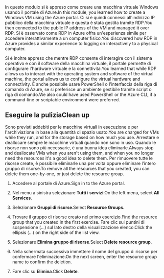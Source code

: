 <span data-ttu-id="5bb88-101">In questo modulo si è appreso come creare una macchina virtuale Windows usando il portale di Azure.</span><span class="sxs-lookup"><span data-stu-id="5bb88-101">In this module, you learned how to create a Windows VM using the Azure portal.</span></span> <span data-ttu-id="5bb88-102">Ci si è quindi connessi all'indirizzo IP pubblico della macchina virtuale e questa è stata gestita tramite RDP.</span><span class="sxs-lookup"><span data-stu-id="5bb88-102">You then connected to the public IP address of the VM and managed it over RDP.</span></span> <span data-ttu-id="5bb88-103">Si è osservato come RDP in Azure offra un'esperienza simile per accedere interattivamente a un computer fisico.</span><span class="sxs-lookup"><span data-stu-id="5bb88-103">You discovered how RDP in Azure provides a similar experience to logging on interactively to a physical computer.</span></span>

<span data-ttu-id="5bb88-104">Si è inoltre appreso che mentre RDP consente di interagire con il sistema operativo e con il software della macchina virtuale, il portale permette di configurare l'hardware virtuale e la connettività.</span><span class="sxs-lookup"><span data-stu-id="5bb88-104">You learned that while RDP allows us to interact with the operating system and software of the virtual machine, the portal allows us to configure the virtual hardware and connectivity.</span></span> <span data-ttu-id="5bb88-105">È anche possibile usare PowerShell o l'interfaccia della riga di comando di Azure, se si preferisce un ambiente gestibile tramite script o riga di comando.</span><span class="sxs-lookup"><span data-stu-id="5bb88-105">We also could have used PowerShell or the Azure CLI, if a command-line or scriptable environment were preferred.</span></span>

## <a name="clean-up"></a><span data-ttu-id="5bb88-106">Eseguire la pulizia</span><span class="sxs-lookup"><span data-stu-id="5bb88-106">Clean up</span></span>
<!---TODO: Update for sandbox?--->

<span data-ttu-id="5bb88-107">Sono previsti addebiti per le macchine virtuali in esecuzione e per l'archiviazione in base alla quantità di spazio usato.</span><span class="sxs-lookup"><span data-stu-id="5bb88-107">You are charged for VMs while they run, and for the storage based on how much you use.</span></span> <span data-ttu-id="5bb88-108">Arrestare e deallocare sempre le macchine virtuali quando non sono in uso. Quando le risorse non sono più necessarie, è una buona idea eliminarle.</span><span class="sxs-lookup"><span data-stu-id="5bb88-108">Always stop and deallocate VMs when you aren't using them, and when you no longer need the resources it's a good idea to delete them.</span></span> <span data-ttu-id="5bb88-109">Per rimuovere tutte le risorse create, è possibile eliminarle una per volta oppure eliminare l'intero gruppo di risorse.</span><span class="sxs-lookup"><span data-stu-id="5bb88-109">To remove all the resources that you created, you can delete them one-by-one, or just delete the resource group.</span></span>

1. <span data-ttu-id="5bb88-110">Accedere al portale di Azure.</span><span class="sxs-lookup"><span data-stu-id="5bb88-110">Sign in to the Azure portal.</span></span>

1. <span data-ttu-id="5bb88-111">Nel menu a sinistra selezionare **Tutti i servizi**.</span><span class="sxs-lookup"><span data-stu-id="5bb88-111">On the left menu, select **All Services**.</span></span>

1. <span data-ttu-id="5bb88-112">Selezionare **Gruppi di risorse**.</span><span class="sxs-lookup"><span data-stu-id="5bb88-112">Select **Resource Groups**.</span></span>

1. <span data-ttu-id="5bb88-113">Trovare il gruppo di risorse creato nel primo esercizio.</span><span class="sxs-lookup"><span data-stu-id="5bb88-113">Find the resource group that you created in the first exercise.</span></span> <span data-ttu-id="5bb88-114">Fare clic sui puntini di sospensione (...) sul lato destro della visualizzazione elenco.</span><span class="sxs-lookup"><span data-stu-id="5bb88-114">Click the ellipsis (...) on the right side of the list view.</span></span>

1. <span data-ttu-id="5bb88-115">Selezionare **Elimina gruppo di risorse**.</span><span class="sxs-lookup"><span data-stu-id="5bb88-115">Select **Delete resource group**.</span></span>

1. <span data-ttu-id="5bb88-116">Nella schermata successiva immettere il nome del gruppo di risorse per confermare l'eliminazione.</span><span class="sxs-lookup"><span data-stu-id="5bb88-116">On the next screen, enter the resource group name to confirm the deletion.</span></span>

1. <span data-ttu-id="5bb88-117">Fare clic su **Elimina**.</span><span class="sxs-lookup"><span data-stu-id="5bb88-117">Click **Delete**.</span></span>
